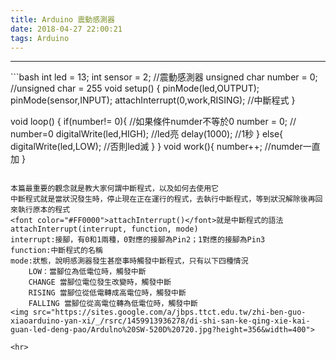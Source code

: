```yaml
---
title: Arduino 震動感測器
date: 2018-04-27 22:00:21
tags: Arduino
---
```

<hr>
```bash
int led = 13;
int sensor = 2; //震動感測器
unsigned char number = 0; //unsigned char = 255
void setup() {
  pinMode(led,OUTPUT);
  pinMode(sensor,INPUT);
  attachInterrupt(0,work,RISING); //中斷程式
}

void loop() {
 if(number!= 0){      //如果條件numder不等於0
  number = 0;         // number=0
  digitalWrite(led,HIGH); //led亮
  delay(1000); //1秒
 }
 else{
  digitalWrite(led,LOW);  //否則led滅
 }
}
void work(){
  number++;   //numder一直加
}
```

本篇最重要的觀念就是教大家何謂中斷程式，以及如何去使用它
中斷程式就是當狀況發生時，停止現在正在運行的程式，去執行中斷程式，等到狀況解除後再回來執行原本的程式
<font color="#FF0000">attachInterrupt()</font>就是中斷程式的語法
attachInterrupt(interrupt, function, mode)
interrupt:接腳，有0和1兩種，0對應的接腳為Pin2；1對應的接腳為Pin3
function:中斷程式的名稱
mode:狀態，說明感測器發生甚麼事時觸發中斷程式，只有以下四種情況
    LOW：當腳位為低電位時，觸發中斷
    CHANGE 當腳位電位發生改變時，觸發中斷
    RISING 當腳位從低電轉成高電位時，觸發中斷
    FALLING 當腳位從高電位轉為低電位時，觸發中斷
<img src="https://sites.google.com/a/jbps.ttct.edu.tw/zhi-ben-guo-xiaoarduino-yan-xi/_/rsrc/1459913936278/di-shi-san-ke-qing-xie-kai-guan-led-deng-pao/Ardulno%20SW-520D%20720.jpg?height=356&width=400">

<hr>
